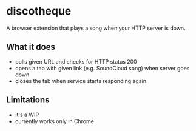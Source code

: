 # discotheque

A browser extension that plays a song when your HTTP server is down.

## What it does ##

* polls given URL and checks for HTTP status 200
* opens a tab with given link (e.g. SoundCloud song) when server goes down
* closes the tab when service starts responding again

## Limitations ##

* it's a WIP
* currently works only in Chrome
